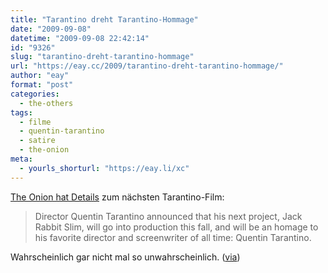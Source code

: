 ```yaml
---
title: "Tarantino dreht Tarantino-Hommage"
date: "2009-09-08"
datetime: "2009-09-08 22:42:14"
id: "9326"
slug: "tarantino-dreht-tarantino-hommage"
url: "https://eay.cc/2009/tarantino-dreht-tarantino-hommage/"
author: "eay"
format: "post"
categories:
  - the-others
tags:
  - filme
  - quentin-tarantino
  - satire
  - the-onion
meta:
  - yourls_shorturl: "https://eay.li/xc"
---
```


[The Onion hat Details](http://www.theonion.com/content/news/next_tarantino_movie_an_homage_to) zum nächsten Tarantino-Film:

> Director Quentin Tarantino announced that his next project, Jack Rabbit Slim, will go into production this fall, and will be an homage to his favorite director and screenwriter of all time: Quentin Tarantino.

Wahrscheinlich gar nicht mal so unwahrscheinlich. ([via](http://twitter.com/AndiH/status/3846221486))
